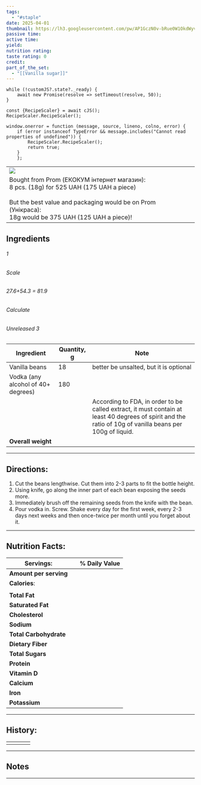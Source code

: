 ```yaml
---
tags:
  - "#staple"
date: 2025-04-01
thumbnail: https://lh3.googleusercontent.com/pw/AP1GczN0v-bRue0W1OkdWyvJKpOffAyJTEXysBhQkWOUz2S0GfQK7C0O800oi1gxlA-IufJiqhJvrKrtTdIdkrTFgYPVXX04N8izm5b4QHB-Xrbn0JqrtAi3vxvCqBI4nFZ6I8qQsyy3J1bHWcOwQahfUeNN=w1204-h903-s-no-gm?authuser=0
passive time: 
active time: 
yield: 
nutrition rating: 
taste rating: 0
credit: 
part_of_the_set:
  - "[[Vanilla sugar]]"
---
```

```dataviewjs
while (!customJS?.state?._ready) { 
	await new Promise(resolve => setTimeout(resolve, 50)); 
} 

const {RecipeScaler} = await cJS();
RecipeScaler.RecipeScaler();

window.onerror = function (message, source, lineno, colno, error) {
	if (error instanceof TypeError && message.includes("Cannot read properties of undefined")) {
		RecipeScaler.RecipeScaler();
		return true;
	}
    };
```

|                                                                                                                                                                                                                                      |     |     |
| ------------------------------------------------------------------------------------------------------------------------------------------------------------------------------------------------------------------------------------ | --- | --- |
| ![](https://lh3.googleusercontent.com/pw/AP1GczN0v-bRue0W1OkdWyvJKpOffAyJTEXysBhQkWOUz2S0GfQK7C0O800oi1gxlA-IufJiqhJvrKrtTdIdkrTFgYPVXX04N8izm5b4QHB-Xrbn0JqrtAi3vxvCqBI4nFZ6I8qQsyy3J1bHWcOwQahfUeNN=w1204-h903-s-no-gm?authuser=0) |     |     |
| Bought from Prom (ЕКОКУМ інтернет магазин):<br>8 pcs. (18g) for 525 UAH (175 UAH a piece)<br><br>But the best value and packaging would be on Prom (Унікраса):<br>18g would be 375 UAH (125 UAH a piece)!                            |     |     |

## Ingredients

###### 1
###### Scale
###### 27.6+54.3 = 81.9
###### Calculate
###### Unreleased 3

| Ingredient                         | Quantity, g | Note                                                                                                                                                     |
| ---------------------------------- | ----------- | -------------------------------------------------------------------------------------------------------------------------------------------------------- |
| Vanilla beans                      | 18          | better be unsalted, but it is optional                                                                                                                   |
| Vodka (any alcohol of 40+ degrees) | 180         |                                                                                                                                                          |
|                                    |             | According to FDA, in order to be called extract, it must contain at least 40 degrees of spirit and the ratio of 10g of vanilla beans per 100g of liquid. |
| **Overall weight**                 |             |                                                                                                                                                          |




---
## Directions:

1. Cut the beans lengthwise. Cut them into 2-3 parts to fit the bottle height.
2. Using knife, go along the inner part of each bean exposing the seeds more.
3. Immediately brush off the remaining seeds from the knife with the bean.
4. Pour vodka in. Screw. Shake every day for the first week, every 2-3 days next weeks and then once-twice per month until you forget about it.


---
## Nutrition Facts:

| **Servings:**          |       | % Daily Value |
| ---------------------- | ----- | ------------- |
| **Amount per serving** |       |               |
| **Calories**:          |       |               |
|                        |       |               |
| **Total Fat**          |       |               |
| **Saturated Fat**      |       |               |
| **Cholesterol**        |       |               |
| **Sodium**             |       |               |
| **Total Carbohydrate** |       |               |
| **Dietary Fiber**      |       |               |
| **Total Sugars**       |       |               |
| **Protein**            |       |               |
| **Vitamin D**          |       |               |
| **Calcium**            |       |               |
| **Iron**               |       |               |
| **Potassium**          |       |               |

---
## History:

|     |                   |                   |                   |
| --- | ----------------- | ----------------- | ----------------- |
|     |                   |                   |                   |


---
## Notes


>

---



